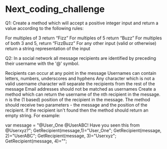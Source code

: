 # Next_coding_challenge
Q1:
Create a method which will accept a positive integer input and return a value according to the following rules:

For multiples of 3 return “Fizz”
For multiples of 5 return “Buzz”
For multiples of both 3 and 5, return “FizzBuzz”
For any other input (valid or otherwise) return a string representation of the input


Q2:
In a social network all message recipients are identified by preceding their username with the '@' symbol.

Recipients can occur at any point in the message
Usernames can contain letters, numbers, underscores and hyphens
Any character which is not a valid username character will separate the recipients from the rest of the message
Email addresses should not be matched as usernames
Create a method which can return the username of the nth recipient in the message. n is the (1 based) position of the recipient in the message. The method should receive two parameters - the message and the position of the recipient. If the recipient isn't found then the method should return an empty string. For example:

var message = "@User_One @UserABC! Have you seen this from @Userxyz?";
GetRecipient(message,1)="User_One";
GetRecipient(message, 2)="UserABC";
GetRecipient(message, 3)="Userxyz";
GetRecipient(message, 4)="";

